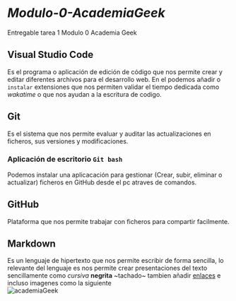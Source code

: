 # *Modulo-0-AcademiaGeek*
Entregable tarea 1 Modulo 0 Academia Geek

## Visual Studio Code
Es el programa o aplicación de edición de código que nos permite crear y editar diferentes archivos para el desarrollo web.
En el podemos añadir o `instalar` extensiones que nos permiten validar el tiempo dedicada como *wakatime* o que nos ayudan a la escritura de codigo.

## Git
Es el sistema que nos permite evaluar y auditar las actualizaciones en ficheros, sus versiones y modificaciones.
### Aplicación de escritorio `Git bash`
Podemos instalar una aplicacación para gestionar (Crear, subir, eliminar o actualizar) ficheros en GitHub desde el pc atraves de comandos.

## GitHub
Plataforma que nos permite trabajar con ficheros para compartir facilmente.

## Markdown
Es un lenguaje de hipertexto que nos permite escribir de forma sencilla, lo relevante del lenguaje es nos permite crear presentaciones del texto sencillamente como *cursiva* **negrita** ~tachado~ tambien añadir [enlaces](#) e incluso imagenes como la siguiente
<br>
![academiaGeek](https://academiageek.co/wp-content/uploads/2021/03/Logo-AG-2021.png)
<br>

